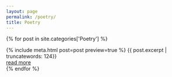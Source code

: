 ```yaml
---
layout: page
permalink: /poetry/
title: Poetry
---
```


{% for post in site.categories['Poetry'] %}
  <article>
    {% include meta.html post=post preview=true %}
    {{ post.excerpt | truncatewords: 124}}
    <div class="more"><a href="{{ post.url | relative_url }}">read more</a></div>
  </article>
{% endfor %}
